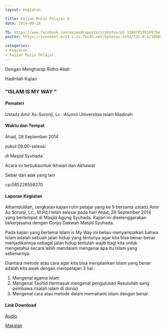 ```yaml
---
layout: kegiatan

title: Kajian Rutin Pelajar 9
date: 2014-09-28

fb: https://www.facebook.com/majeedreporters/photos/pb.339078536189704.-2207520000.1451134995./649685195129035/
poster: https://scontent-mrs1-1.xx.fbcdn.net/hphotos-ash2/t31.0-8/10688082_649685195129035_7292980066310552963_o.jpg

categories:
- Kegiatan
- Kajian Rutin Pelajar
---
```

Dengan Mengharap Ridho Allah

Hadirilah Kajian

### "ISLAM IS MY WAY "

#### Pemateri

Ustadz Amir As-Soronji, Lc.
:Alumni Universitas Islam Madinah

#### Waktu dan Tempat

Ahad, 28 September 2014

pukul 09.00-selesai

di Masjid Syuhada'

Acara ini terbukauntuk Ikhwan dan Akhawat

Sebar dan ajak yang lain

cp:085228559270

#### Laporan Kegiatan

Alhamdulillah, rangkaian kajian rutin pelajar yang ke 9 bersama ustadz Amir As Soronji, Lc., M.Pd.I telah selesai pada hari Ahad, 28 September 2014 yang bertempat di Masjid Agung Syuhada. Kajian ini diselenggarakan bekerjasama dengan Corps Dakwah Masjid Syuhada.

Pada kajian yang bertema Islam is My Way ini beliau menyampaikan bahwa Islam adalah sebuah jalan hidup yang tentunya agar kita bisa benar-benar menjadikannya sebagai jalan hidup tentulah wajib bagi kita untuk mengetahui secara lebih mendalam mengenai apa itu Islam yang sebenarnya.

Diantara metode atau cara agar kita bisa menjalankan Islam yang benar adalah kita
awali dengan mempelajari 3 hal :

1. Mengenal agama islam
2. Mengenal Tauhid (termasuk mengenal pengutusan Rasulullah sang pembawa
risalah islam di dunia)
3. Mengenal cara atau metode dalam memahami islam dengan benar.

#### Link Download

[Audio](https://www.dropbox.com/s/w89hq9q49bw56p0/Kajian%20Rutin%20Pelajar%20%239-Ust.Amir%20Soronji_Islam%20is%20my%20Way.rar?dl=0)

[Makalah](https://www.dropbox.com/s/bfxaanvhh00eul4/ISLAM%20IS%20MY%20WAY%20%28Makalah%20Kajian%2028%20sept%29.pdf?dl=0)